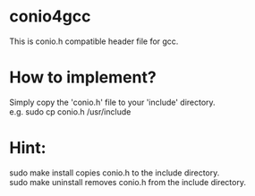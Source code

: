 # conio4gcc
This is conio.h compatible header file for gcc.

# How to implement?
Simply copy the 'conio.h' file to your 'include' directory.  
e.g. sudo cp conio.h /usr/include

# Hint: 
sudo make install copies conio.h to the include directory.  
sudo make uninstall removes conio.h from the include directory.   

